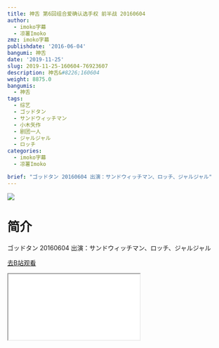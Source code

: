 ```yaml
---
title: 神舌 第6回组合爱确认选手权 前半战 20160604
author:
  - imoko字幕
  - 凉薯Imoko
zmz: imoko字幕
publishdate: '2016-06-04'
bangumi: 神舌
date: '2019-11-25'
slug: 2019-11-25-160604-76923607
description: 神舌&#8226;160604
weight: 8875.0
bangumis:
  - 神舌
tags:
  - 综艺
  - ゴッドタン
  - サンドウィッチマン
  - 小木矢作
  - 剧团一人
  - ジャルジャル
  - ロッチ
categories:
  - imoko字幕
  - 凉薯Imoko

brief: "ゴッドタン 20160604 出演：サンドウィッチマン、ロッチ、ジャルジャル"
---
```

![](https://raw.githubusercontent.com/tcgriffith/owaraisite/master/static/tmpimg/cb15f6341ddbb9b7756724dc946d4d8522a1ad50.jpg.480.jpg)
# 简介  
ゴッドタン 20160604
出演：サンドウィッチマン、ロッチ、ジャルジャル  

[去B站观看](https://www.bilibili.com/video/av76923607/)
<div class ="resp-container"><iframe class="testiframe" src="//player.bilibili.com/player.html?aid=76923607"", scrolling="no", allowfullscreen="true" > </iframe></div> 
